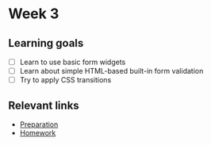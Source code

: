 # Week 3

## Learning goals
- [ ] Learn to use basic form widgets
- [ ] Learn about simple HTML-based built-in form validation
- [ ] Try to apply CSS transitions

## Relevant links
* [Preparation](preparation.md)
* [Homework](homework.md)

